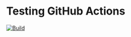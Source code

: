 # Testing GitHub Actions

[![Build](https://github.com/jonas-duarte/gh-actions/actions/workflows/build.yml/badge.svg)](https://github.com/jonas-duarte/gh-actions/actions/workflows/build.yml)
